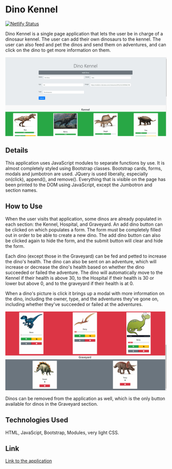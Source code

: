 # Dino Kennel

[![Netlify Status](https://api.netlify.com/api/v1/badges/3d7c8fe6-f765-4412-8b66-a22313b0d173/deploy-status)](https://app.netlify.com/sites/bandstrar-dino-kennel/deploys)

Dino Kennel is a single page application that lets the user be in charge of a dinosaur kennel. The user can add their own dinosaurs to the kennel. The user can also feed and pet the dinos and send them on adventures, and can click on the dino to get more information on them.

![image](./images/DinoKennel.gif)

## Details

This application uses JavaScript modules to separate functions by use. It is almost completely styled using Bootstrap classes. Bootstrap cards, forms, modals and jumbotron are used. JQuery is used liberally, especially on(click), append(), and remove(). Everything that is visible on the page has been printed to the DOM using JavaScript, except the Jumbotron and section names.

## How to Use

When the user visits that application, some dinos are already populated in each section: the Kennel, Hospital, and Graveyard. An add dino button can be clicked on which populates a form. The form must be completely filled out in order to be able to create a new dino. The add dino button can also be clicked again to hide the form, and the submit button will clear and hide the form.

Each dino (except those in the Graveyard) can be fed and petted to increase the dino's health. The dino can also be sent on an adventure, which will increase or decrease the dino's health based on whether the dino succeeded or failed the adventure. The dino will automatically move to the Kennel if their health is above 30, to the Hospital if their health is 30 or lower but above 0, and to the graveyard if their health is at 0.

When a dino's picture is click it brings up a modal with more information on the dino, including the owner, type, and the adventures they've gone on, including whether they've succeeded or failed at the adventures.

![image](./images/RemoveExample.gif)

Dinos can be removed from the application as well, which is the only button available for dinos in the Graveyard section.

## Technologies Used

HTML, JavaScipt, Bootstrap, Modules, very light CSS.

## Link

[Link to the application](https://bandstrar-dino-kennel.netlify.app/)